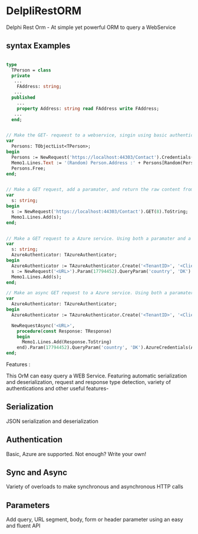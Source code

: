 # DelpliRestORM
Delphi Rest Orm - At simple  yet powerful ORM to query a WebService

## syntax Examples ##

``` pascal

type
  TPerson = class
  private
   ...
    FAddress: string;
   ...
  published
    ...
    property Address: string read FAddress write FAddress;
   ...
  end;


// Make the GET- requeest to a webservice, singin using basic authentication, and then parses the result into a type strong ObjecttList. 
var
  Persons: TObjectList<TPerson>;
begin
  Persons := NewRequest('https://localhost:44303/Contact').Credentials('test', 'test').GET.AsType<TObjectList<TPerson>>;
  Memo1.Lines.Text := '(Random) Person.Address :' + Persons[Random(Persons.Count)].Address;
  Persons.Free;
end;


// Make a GET request, add a paramater, and return the raw content from the call 
var
  s: string;
begin
  s := NewRequest('https://localhost:44303/Contact').GET(8).ToString;
  Memo1.Lines.Add(s);
end;


// Make a GET request to a Azure service. Using both a paramater and a query parameter. Returns the ras content 
var
  s: string;
  AzureAuthenticator: TAzureAuthenticator;
begin
  AzureAuthenticator := TAzureAuthenticator.Create('<TenantID>', '<ClientID>', '<ClientSecret>', '<ResourceId>');
  s := NewRequest('<URL>').Param(17794452).QueryParam('country', 'DK').AzureCredentials(AzureAuthenticator).GET.ToString;
  Memo1.Lines.Add(s);
end;

// Make an async GET request to a Azure service. Using both a paramater and a query parameter. The response are recived inside a callback function
var
  AzureAuthenticator: TAzureAuthenticator;
begin
  AzureAuthenticator := TAzureAuthenticator.Create('<TenantID>', '<ClientID>', '<ClientSecret>', '<ResourceId>');

  NewRequestAsync('<URL>',
    procedure(const Response: TResponse)
    begin
      Memo1.Lines.Add(Response.ToString)
    end).Param(17794452).QueryParam('country', 'DK').AzureCredentials(AzureAuthenticator).GET;
end;

```



Features : 

This OrM can easy query a WEB Service. Featuring automatic serialization and deserialization, request and response type detection, variety of authentications and other useful features-

## Serialization ##
JSON serialization and deserialization

## Authentication ##
Basic, Azure are supported. Not enough? Write your own!

## Sync and Async ##
Variety of overloads to make synchronous and asynchronous HTTP calls

## Parameters ##
Add query, URL segment, body, form or header parameter using an easy and fluent API
